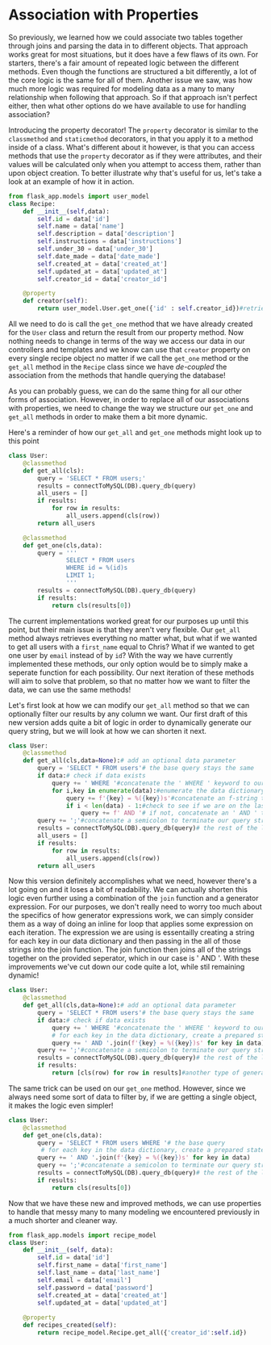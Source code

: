 # Association with Properties
So previously, we learned how we could associate two tables together through joins and parsing the data in to different objects. That approach works great for most situations, but it does have a few flaws of its own. For starters, there's a fair amount of repeated logic between the different methods. Even though the functions are structured a bit differently, a lot of the core logic is the same for all of them. Another issue we saw, was how much more logic was required for modeling data as a many to many relationship when following that approach. So if that approach isn't perfect either, then what other options do we have available to use for handling association? 

Introducing the property decorator! The `property` decorator is similar to the `classmethod` and `staticmethod` decorators, in that you apply it to a method inside of a class. What's different about it however, is that you can access methods that use the `property` decorator as if they were attributes, and their values will be calculated only when you attempt to access them, rather than upon object creation. To better illustrate why that's useful for us, let's take a look at an example of how it in action.

```py
from flask_app.models import user_model
class Recipe:
    def __init__(self,data):
        self.id = data['id']
        self.name = data['name']
        self.description = data['description']
        self.instructions = data['instructions']
        self.under_30 = data['under_30']
        self.date_made = data['date_made']
        self.created_at = data['created_at']
        self.updated_at = data['updated_at']
        self.creator_id = data['creator_id']

    @property
    def creator(self):
        return user_model.User.get_one({'id' : self.creator_id})#retrieves a user object based on the recipes creator_id
```
 All we need to do is call the `get_one` method that we have already created for the `User` class and return the result from our property method. Now nothing needs to change in terms of the way we access our data in our controllers and templates and we know can use that `creator` property on every single recipe object no matter if we call the `get_one` method or the `get_all` method in the `Recipe` class since we have *de-coupled* the association from the methods that handle querying the database!

As you can probably guess, we can do the same thing for all our other forms of association. However, in order to replace all of our associations with properties, we need to change the way we structure our `get_one` and `get_all` methods in order to make them a bit more dynamic. 

Here's a reminder of how our `get_all` and `get_one` methods might look up to this point
```py
class User:
    @classmethod
    def get_all(cls):
        query = 'SELECT * FROM users;'
        results = connectToMySQL(DB).query_db(query)
        all_users = []
        if results:
            for row in results:
                all_users.append(cls(row))
        return all_users

    @classmethod
    def get_one(cls,data):
        query = '''
                SELECT * FROM users
                WHERE id = %(id)s
                LIMIT 1;
                '''
        results = connectToMySQL(DB).query_db(query)
        if results:
            return cls(results[0])
```
The current implementations worked great for our purposes up until this point, but their main issue is that they aren't very flexible. Our `get_all` method always retrieves everything no matter what, but what if we wanted to get all users with a `first_name` equal to Chris? What if we wanted to get one user by `email` instead of by `id`? With the way we have currently implemented these methods, our only option would be to simply make a seperate function for each possibility. Our next iteration of these methods will aim to solve that problem, so that no matter how we want to filter the data, we can use the same methods!

Let's first look at how we can modify our `get_all` method so that we can optionally filter our results by any column we want. Our first draft of this new version adds quite a bit of logic in order to dynamically generate our query string, but we will look at how we can shorten it next.
```py
class User:
    @classmethod
    def get_all(cls,data=None):# add an optional data parameter 
        query = 'SELECT * FROM users'# the base query stays the same
        if data:# check if data exists
            query += ' WHERE '#concatenate the ' WHERE ' keyword to our query string if it does
            for i,key in enumerate(data):#enumerate the data dictionary so we can get both the index as well as the key
                query += f'{key} = %({key})s'#concatenate an f-string that formats the key into a prepared statement
                if i < len(data) - 1:#check to see if we are on the last key yet
                    query += f' AND '# if not, concatenate an ' AND ' to our query string in order to seperate out multiple WHERE clauses.
        query += ';'#concatenate a semicolon to terminate our query string
        results = connectToMySQL(DB).query_db(query)# the rest of the logic remains the same!
        all_users = []
        if results:
            for row in results:
                all_users.append(cls(row))
        return all_users
```
Now this version definitely accomplishes what we need, however there's a lot going on and it loses a bit of readability. We can actually shorten this logic even further using a combination of the `join` function and a generator expression. For our purposes, we don't really need to worry too much about the specifics of how generator expressions work, we can simply consider them as a way of doing an inline for loop that applies some expression on each iteration. The expression we are using is essentailly creating a string for each key in our data dictionary and then passing in the all of those strings into the join function. The join function then joins all of the strings together on the provided seperator, which in our case is ' AND '. With these improvements we've cut down our code quite a lot, while stil remaining dynamic!
```py
class User:
    @classmethod
    def get_all(cls,data=None):# add an optional data parameter 
        query = 'SELECT * FROM users'# the base query stays the same
        if data:# check if data exists
            query += ' WHERE '#concatenate the ' WHERE ' keyword to our query string
            # for each key in the data dictionary, create a prepared statement, and then join all of the strings together with an ' AND ' in-between them
            query += ' AND '.join(f'{key} = %({key})s' for key in data)
        query += ';'#concatenate a semicolon to terminate our query string
        results = connectToMySQL(DB).query_db(query)# the rest of the logic remains the same
        if results:
            return [cls(row) for row in results]#another type of generator expression called a list comprehension that generates a list (functionally the same as the previous logic)
```
The same trick can be used on our `get_one` method. However, since we always need some sort of data to filter by, if we are getting a single object, it makes the logic even simpler!
```py
class User:
    @classmethod
    def get_one(cls,data):
        query = 'SELECT * FROM users WHERE '# the base query 
         # for each key in the data dictionary, create a prepared statement, and then join all of the strings together with an ' AND ' in-between them
        query += ' AND '.join(f'{key} = %({key})s' for key in data)
        query += ';'#concatenate a semicolon to terminate our query string
        results = connectToMySQL(DB).query_db(query)# the rest of the logic remains the same
        if results:
            return cls(results[0])
```
Now that we have these new and improved methods, we can use properties to handle that messy many to many modeling we encountered previously in a much shorter and cleaner way.
```py
from flask_app.models import recipe_model
class User:
    def __init__(self, data):
        self.id = data['id']
        self.first_name = data['first_name']
        self.last_name = data['last_name']
        self.email = data['email']
        self.password = data['password']
        self.created_at = data['created_at']
        self.updated_at = data['updated_at']
    
    @property
    def recipes_created(self):
        return recipe_model.Recipe.get_all({'creator_id':self.id})
```
